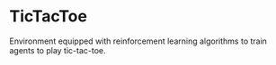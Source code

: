 # TicTacToe
Environment equipped with reinforcement learning algorithms to train agents to play tic-tac-toe.
